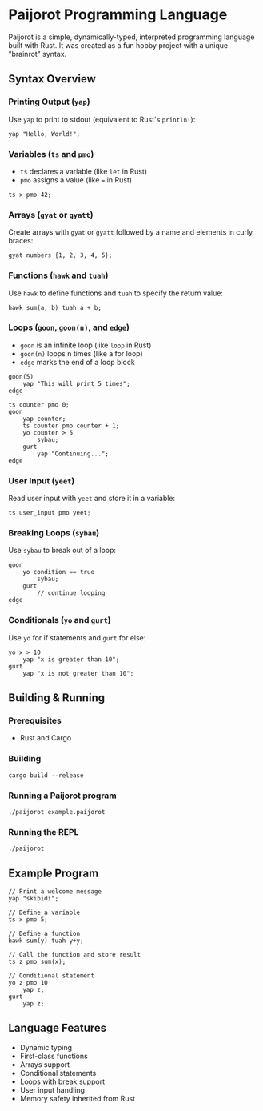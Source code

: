 # Paijorot Programming Language

Paijorot is a simple, dynamically-typed, interpreted programming language built with Rust. It was created as a fun hobby project with a unique "brainrot" syntax.

## Syntax Overview

### Printing Output (`yap`)
Use `yap` to print to stdout (equivalent to Rust's `println!`):
```
yap "Hello, World!";
```

### Variables (`ts` and `pmo`)
- `ts` declares a variable (like `let` in Rust)
- `pmo` assigns a value (like `=` in Rust)
```
ts x pmo 42;
```

### Arrays (`gyat` or `gyatt`)
Create arrays with `gyat` or `gyatt` followed by a name and elements in curly braces:
```
gyat numbers {1, 2, 3, 4, 5};
```

### Functions (`hawk` and `tuah`)
Use `hawk` to define functions and `tuah` to specify the return value:
```
hawk sum(a, b) tuah a + b;
```

### Loops (`goon`, `goon(n)`, and `edge`)
- `goon` is an infinite loop (like `loop` in Rust)
- `goon(n)` loops n times (like a for loop)
- `edge` marks the end of a loop block
```
goon(5)
    yap "This will print 5 times";
edge

ts counter pmo 0;
goon
    yap counter;
    ts counter pmo counter + 1;
    yo counter > 5
        sybau;
    gurt
        yap "Continuing...";
edge
```

### User Input (`yeet`)
Read user input with `yeet` and store it in a variable:
```
ts user_input pmo yeet;
```

### Breaking Loops (`sybau`)
Use `sybau` to break out of a loop:
```
goon
    yo condition == true
        sybau;
    gurt
        // continue looping
edge
```

### Conditionals (`yo` and `gurt`)
Use `yo` for if statements and `gurt` for else:
```
yo x > 10
    yap "x is greater than 10";
gurt
    yap "x is not greater than 10";
```

## Building & Running

### Prerequisites
- Rust and Cargo

### Building
```
cargo build --release
```

### Running a Paijorot program
```
./paijorot example.paijorot
```

### Running the REPL
```
./paijorot
```

## Example Program

```
// Print a welcome message
yap "skibidi";

// Define a variable
ts x pmo 5;

// Define a function
hawk sum(y) tuah y+y;

// Call the function and store result
ts z pmo sum(x);

// Conditional statement
yo z pmo 10
    yap z;
gurt
    yap z;
```

## Language Features
- Dynamic typing
- First-class functions
- Arrays support
- Conditional statements
- Loops with break support
- User input handling
- Memory safety inherited from Rust

